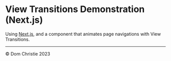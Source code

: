 # View Transitions Demonstration (Next.js)

Using [Next.js](https://nextjs.org/), and a component that animates page navigations with View Transitions.

---
© Dom Christie 2023
